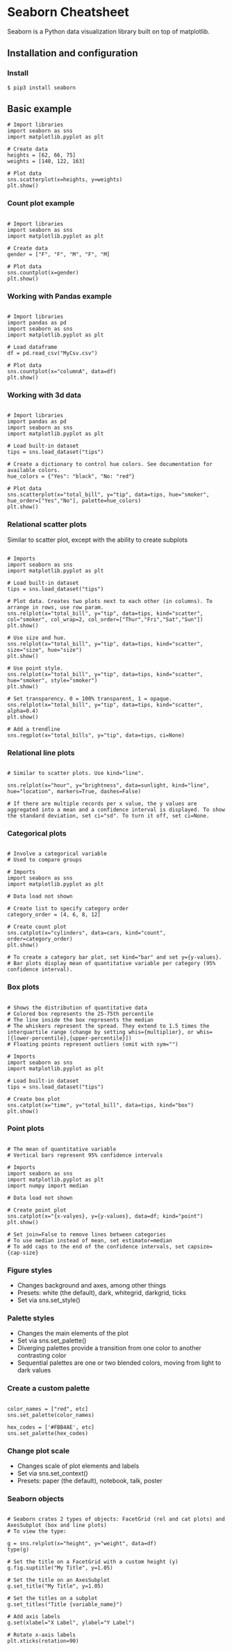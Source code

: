 
# Seaborn Cheatsheet

Seaborn is a Python data visualization library built on top of matplotlib.

## Installation and configuration

### Install

`$ pip3 install seaborn`

## Basic example

~~~
# Import libraries
import seaborn as sns
import matplotlib.pyplot as plt

# Create data
heights = [62, 66, 75]
weights = [140, 122, 163]

# Plot data
sns.scatterplot(x=heights, y=weights)
plt.show()
~~~

### Count plot example

~~~

# Import libraries
import seaborn as sns
import matplotlib.pyplot as plt

# Create data
gender = ["F", "F", "M", "F", "M]

# Plot data
sns.countplot(x=gender)
plt.show()

~~~

### Working with Pandas example

~~~

# Import libraries
import pandas as pd
import seaborn as sns
import matplotlib.pyplot as plt

# Load dataframe
df = pd.read_csv("MyCsv.csv")

# Plot data
sns.countplot(x="columnA", data=df)
plt.show()

~~~

### Working with 3d data

~~~

# Import libraries
import pandas as pd
import seaborn as sns
import matplotlib.pyplot as plt

# Load built-in dataset
tips = sns.load_dataset("tips")

# Create a dictionary to control hue colors. See documentation for available colors.
hue_colors = {"Yes": "black", "No: "red"}

# Plot data
sns.scatterplot(x="total_bill", y="tip", data=tips, hue="smoker", hue_order=["Yes","No"], palette=hue_colors)
plt.show()

~~~

### Relational scatter plots

Similar to scatter plot, except with the ability to create subplots

~~~

# Imports
import seaborn as sns
import matplotlib.pyplot as plt

# Load built-in dataset
tips = sns.load_dataset("tips")

# Plot data. Creates two plots next to each other (in columns). To arrange in rows, use row param.
sns.relplot(x="total_bill", y="tip", data=tips, kind="scatter", col="smoker", col_wrap=2, col_order=["Thur","Fri","Sat","Sun"])
plt.show()

# Use size and hue.
sns.relplot(x="total_bill", y="tip", data=tips, kind="scatter", size="size", hue="size")
plt.show()

# Use point style.
sns.relplot(x="total_bill", y="tip", data=tips, kind="scatter", hue="smoker", style="smoker")
plt.show()

# Set transparency. 0 = 100% transparent, 1 = opaque.
sns.relplot(x="total_bill", y="tip", data=tips, kind="scatter", alpha=0.4)
plt.show()

# Add a trendline
sns.regplot(x="total_bills", y="tip", data=tips, ci=None)

~~~

### Relational line plots

~~~

# Similar to scatter plots. Use kind="line".

sns.relplot(x="hour", y="brightness", data=sunlight, kind="line", hue="location", markers=True, dashes=False)

# If there are multiple records per x value, the y values are aggregated into a mean and a confidence interval is displayed. To show the standard deviation, set ci="sd". To turn it off, set ci=None.

~~~

### Categorical plots 

~~~

# Involve a categorical variable
# Used to compare groups

# Imports
import seaborn as sns
import matplotlib.pyplot as plt

# Data load not shown

# Create list to specify category order
category_order = [4, 6, 8, 12]

# Create count plot
sns.catplot(x="cylinders", data=cars, kind="count", order=category_order)
plt.show()

# To create a category bar plot, set kind="bar" and set y={y-values}.
# Bar plots display mean of quantitative variable per category (95% confidence interval).

~~~

### Box plots

~~~

# Shows the distribution of quantitative data
# Colored box represents the 25-75th percentile
# The line inside the box represents the median
# The whiskers represent the spread. They extend to 1.5 times the interquartile range (change by setting whis={multiplier}, or whis=[{lower-percentile},{upper-percentile}])
# Floating points represent outliers (omit with sym="")

# Imports
import seaborn as sns
import matplotlib.pyplot as plt

# Load built-in dataset
tips = sns.load_dataset("tips")

# Create box plot
sns.catplot(x="time", y="total_bill", data=tips, kind="box")
plt.show()

~~~

### Point plots

~~~

# The mean of quantitative variable
# Vertical bars represent 95% confidence intervals

# Imports
import seaborn as sns
import matplotlib.pyplot as plt
import numpy import median

# Data load not shown

# Create point plot
sns.catplot(x="{x-valyes}, y={y-values}, data=df; kind="point")
plt.show()

# Set join=False to remove lines between categories
# To use median instead of mean, set estimator=median
# To add caps to the end of the confidence intervals, set capsize={cap-size}

~~~

### Figure styles

- Changes background and axes, among other things
- Presets: white (the default), dark, whitegrid, darkgrid, ticks
- Set via sns.set_style()

### Palette styles

- Changes the main elements of the plot
- Set via sns.set_palette()
- Diverging palettes provide a transition from one color to another contrasting color
- Sequential palettes are one or two blended colors, moving from light to dark values

### Create a custom palette

~~~

color_names = ["red", etc]
sns.set_palette(color_names)

hex_codes = ['#FBB4AE', etc]
sns.set_palette(hex_codes)

~~~

### Change plot scale

- Changes scale of plot elements and labels
- Set via sns.set_context()
- Presets: paper (the default), notebook, talk, poster

### Seaborn objects

~~~

# Seaborn crates 2 types of objects: FacetGrid (rel and cat plots) and AxesSubplot (box and line plots)
# To view the type:

g = sns.relplot(x="height", y="weight", data=df)
type(g)

# Set the title on a FacetGrid with a custom height (y)
g.fig.suptitle("My Title", y=1.05)

# Set the title on an AxesSubplot
g.set_title("My Title", y=1.05)

# Set the titles on a subplot
g.set_titles("Title {variable_name}")

# Add axis labels
g.set(xlabel="X Label", ylabel="Y Label")

# Rotate x-axis labels
plt.xticks(rotation=90)

~~~
